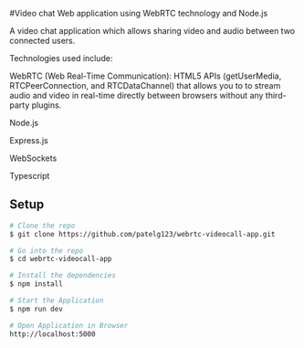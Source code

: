 #Video chat Web application using WebRTC technology and Node.js

A video chat application which allows sharing video and audio between two connected users.

Technologies used include:

WebRTC (Web Real-Time Communication): HTML5 APIs (getUserMedia, RTCPeerConnection, and RTCDataChannel) that allows you to to stream audio and video in real-time directly between browsers without any third-party plugins.

Node.js

Express.js

WebSockets

Typescript

## Setup

```sh
# Clone the repo
$ git clone https://github.com/patelg123/webrtc-videocall-app.git

# Go into the repo
$ cd webrtc-videocall-app

# Install the dependencies
$ npm install

# Start the Application
$ npm run dev

# Open Application in Browser
http://localhost:5000

